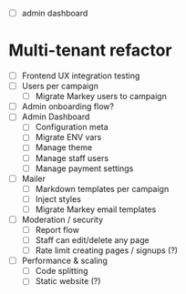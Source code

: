 - [ ] admin dashboard

# Multi-tenant refactor

- [ ] Frontend UX integration testing
- [ ] Users per campaign
  - [ ] Migrate Markey users to campaign
- [ ] Admin onboarding flow?
- [ ] Admin Dashboard
  - [ ] Configuration meta
  - [ ] Migrate ENV vars
  - [ ] Manage theme
  - [ ] Manage staff users
  - [ ] Manage payment settings
- [ ] Mailer
  - [ ] Markdown templates per campaign
  - [ ] Inject styles
  - [ ] Migrate Markey email templates
- [ ] Moderation / security
  - [ ] Report flow
  - [ ] Staff can edit/delete any page
  - [ ] Rate limit creating pages / signups (?)
- [ ] Performance & scaling
  - [ ] Code splitting
  - [ ] Static website (?)
